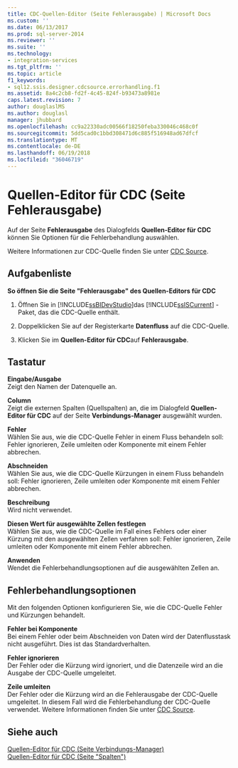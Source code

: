 ```yaml
---
title: CDC-Quellen-Editor (Seite Fehlerausgabe) | Microsoft Docs
ms.custom: ''
ms.date: 06/13/2017
ms.prod: sql-server-2014
ms.reviewer: ''
ms.suite: ''
ms.technology:
- integration-services
ms.tgt_pltfrm: ''
ms.topic: article
f1_keywords:
- sql12.ssis.designer.cdcsource.errorhandling.f1
ms.assetid: 8a4c2cb8-fd2f-4c45-824f-b93473a8981e
caps.latest.revision: 7
author: douglaslMS
ms.author: douglasl
manager: jhubbard
ms.openlocfilehash: cc9a22330adc00566f18250feba330046c468c0f
ms.sourcegitcommit: 5dd5cad0c1bbd308471d6c885f516948ad67dfcf
ms.translationtype: MT
ms.contentlocale: de-DE
ms.lasthandoff: 06/19/2018
ms.locfileid: "36046719"
---
```

# <a name="cdc-source-editor-error-output-page"></a>Quellen-Editor für CDC (Seite Fehlerausgabe)
  Auf der Seite **Fehlerausgabe** des Dialogfelds **Quellen-Editor für CDC** können Sie Optionen für die Fehlerbehandlung auswählen.  
  
 Weitere Informationen zur CDC-Quelle finden Sie unter [CDC Source](data-flow/cdc-source.md).  
  
## <a name="task-list"></a>Aufgabenliste  
 **So öffnen Sie die Seite "Fehlerausgabe" des Quellen-Editors für CDC**  
  
1.  Öffnen Sie in [!INCLUDE[ssBIDevStudio](../includes/ssbidevstudio-md.md)]das [!INCLUDE[ssISCurrent](../includes/ssiscurrent-md.md)] -Paket, das die CDC-Quelle enthält.  
  
2.  Doppelklicken Sie auf der Registerkarte **Datenfluss** auf die CDC-Quelle.  
  
3.  Klicken Sie im **Quellen-Editor für CDC**auf **Fehlerausgabe**.  
  
## <a name="options"></a>Tastatur  
 **Eingabe/Ausgabe**  
 Zeigt den Namen der Datenquelle an.  
  
 **Column**  
 Zeigt die externen Spalten (Quellspalten) an, die im Dialogfeld **Quellen-Editor für CDC** auf der Seite **Verbindungs-Manager** ausgewählt wurden.  
  
 **Fehler**  
 Wählen Sie aus, wie die CDC-Quelle Fehler in einem Fluss behandeln soll: Fehler ignorieren, Zeile umleiten oder Komponente mit einem Fehler abbrechen.  
  
 **Abschneiden**  
 Wählen Sie aus, wie die CDC-Quelle Kürzungen in einem Fluss behandeln soll: Fehler ignorieren, Zeile umleiten oder Komponente mit einem Fehler abbrechen.  
  
 **Beschreibung**  
 Wird nicht verwendet.  
  
 **Diesen Wert für ausgewählte Zellen festlegen**  
 Wählen Sie aus, wie die CDC-Quelle im Fall eines Fehlers oder einer Kürzung mit den ausgewählten Zellen verfahren soll: Fehler ignorieren, Zeile umleiten oder Komponente mit einem Fehler abbrechen.  
  
 **Anwenden**  
 Wendet die Fehlerbehandlungsoptionen auf die ausgewählten Zellen an.  
  
## <a name="error-handling-options"></a>Fehlerbehandlungsoptionen  
 Mit den folgenden Optionen konfigurieren Sie, wie die CDC-Quelle Fehler und Kürzungen behandelt.  
  
 **Fehler bei Komponente**  
 Bei einem Fehler oder beim Abschneiden von Daten wird der Datenflusstask nicht ausgeführt. Dies ist das Standardverhalten.  
  
 **Fehler ignorieren**  
 Der Fehler oder die Kürzung wird ignoriert, und die Datenzeile wird an die Ausgabe der CDC-Quelle umgeleitet.  
  
 **Zeile umleiten**  
 Der Fehler oder die Kürzung wird an die Fehlerausgabe der CDC-Quelle umgeleitet. In diesem Fall wird die Fehlerbehandlung der CDC-Quelle verwendet. Weitere Informationen finden Sie unter [CDC Source](data-flow/cdc-source.md).  
  
## <a name="see-also"></a>Siehe auch  
 [Quellen-Editor für CDC &#40;Seite Verbindungs-Manager&#41;](../../2014/integration-services/cdc-source-editor-connection-manager-page.md)   
 [Quellen-Editor für CDC &#40;Seite "Spalten"&#41;](../../2014/integration-services/cdc-source-editor-columns-page.md)  
  
  